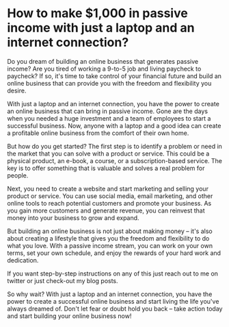 # How to make $1,000 in passive income with just a laptop and an internet connection?

Do you dream of building an online business that generates passive income? Are you tired of working a 9-to-5 job and living paycheck to paycheck? If so, it's time to take control of your financial future and build an online business that can provide you with the freedom and flexibility you desire.

With just a laptop and an internet connection, you have the power to create an online business that can bring in passive income. Gone are the days when you needed a huge investment and a team of employees to start a successful business. Now, anyone with a laptop and a good idea can create a profitable online business from the comfort of their own home.

But how do you get started? The first step is to identify a problem or need in the market that you can solve with a product or service. This could be a physical product, an e-book, a course, or a subscription-based service. The key is to offer something that is valuable and solves a real problem for people.

Next, you need to create a website and start marketing and selling your product or service. You can use social media, email marketing, and other online tools to reach potential customers and promote your business. As you gain more customers and generate revenue, you can reinvest that money into your business to grow and expand.

But building an online business is not just about making money – it's also about creating a lifestyle that gives you the freedom and flexibility to do what you love. With a passive income stream, you can work on your own terms, set your own schedule, and enjoy the rewards of your hard work and dedication.

If you want step-by-step instructions on any of this just reach out to me on twitter or just check-out my blog posts.

So why wait? With just a laptop and an internet connection, you have the power to create a successful online business and start living the life you've always dreamed of. Don't let fear or doubt hold you back – take action today and start building your online business now!